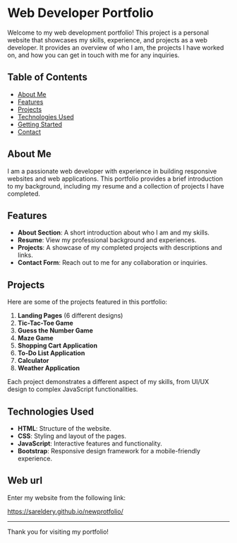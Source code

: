 
# Web Developer Portfolio

Welcome to my web development portfolio! This project is a personal website that showcases my skills, experience, and projects as a web developer. It provides an overview of who I am, the projects I have worked on, and how you can get in touch with me for any inquiries.

## Table of Contents

- [About Me](#about-me)
- [Features](#features)
- [Projects](#projects)
- [Technologies Used](#technologies-used)
- [Getting Started](#getting-started)
- [Contact](#contact)

## About Me

I am a passionate web developer with experience in building responsive websites and web applications. This portfolio provides a brief introduction to my background, including my resume and a collection of projects I have completed.

## Features

- **About Section**: A short introduction about who I am and my skills.
- **Resume**: View my professional background and experiences.
- **Projects**: A showcase of my completed projects with descriptions and links.
- **Contact Form**: Reach out to me for any collaboration or inquiries.

## Projects

Here are some of the projects featured in this portfolio:

1. **Landing Pages** (6 different designs)
2. **Tic-Tac-Toe Game**
3. **Guess the Number Game**
4. **Maze Game**
5. **Shopping Cart Application**
6. **To-Do List Application**
7. **Calculator**
8. **Weather Application**

Each project demonstrates a different aspect of my skills, from UI/UX design to complex JavaScript functionalities.

## Technologies Used

- **HTML**: Structure of the website.
- **CSS**: Styling and layout of the pages.
- **JavaScript**: Interactive features and functionality.
- **Bootstrap**: Responsive design framework for a mobile-friendly experience.

## Web url

Enter my website from the following link:

https://sareldery.github.io/newprotfolio/ 

---

Thank you for visiting my portfolio!
